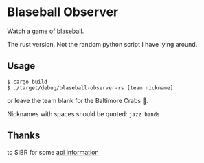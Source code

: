 # Blaseball Observer 

Watch a game of [blaseball](https://blaseball.com).

The rust version.
Not the random python script I have lying around.

## Usage
```shell script
$ cargo build
$ ./target/debug/blaseball-observer-rs [team nickname]
```

or leave the team blank for the Baltimore Crabs 🦀.

Nicknames with spaces should be quoted: `jazz hands`

## Thanks
to SIBR for some [api information](https://github.com/Society-for-Internet-Blaseball-Research/blaseball-api-spec)
